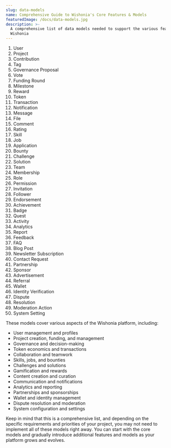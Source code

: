 ```yaml
---
slug: data-models
name: Comprehensive Guide to Wishonia's Core Features & Models
featuredImage: /docs/data-models.jpg
description: >-
  A comprehensive list of data models needed to support the various features of
  Wishonia
---
```


1. User
2. Project
3. Contribution
4. Tag
5. Governance Proposal
6. Vote
7. Funding Round
8. Milestone
9. Reward
10. Token
11. Transaction
12. Notification
13. Message
14. File
15. Comment
16. Rating
17. Skill
18. Job
19. Application
20. Bounty
21. Challenge
22. Solution
23. Team
24. Membership
25. Role
26. Permission
27. Invitation
28. Follower
29. Endorsement
30. Achievement
31. Badge
32. Quest
33. Activity
34. Analytics
35. Report
36. Feedback
37. FAQ
38. Blog Post
39. Newsletter Subscription
40. Contact Request
41. Partnership
42. Sponsor
43. Advertisement
44. Referral
45. Wallet
46. Identity Verification
47. Dispute
48. Resolution
49. Moderation Action
50. System Setting

These models cover various aspects of the Wishonia platform, including:

- User management and profiles
- Project creation, funding, and management
- Governance and decision-making
- Token economics and transactions
- Collaboration and teamwork
- Skills, jobs, and bounties
- Challenges and solutions
- Gamification and rewards
- Content creation and curation
- Communication and notifications
- Analytics and reporting
- Partnerships and sponsorships
- Wallet and identity management
- Dispute resolution and moderation
- System configuration and settings

Keep in mind that this is a comprehensive list, and depending on the specific requirements and priorities of your project, you may not need to implement all of these models right away. You can start with the core models and gradually introduce additional features and models as your platform grows and evolves.
